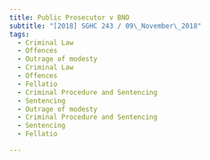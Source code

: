 ```yaml
---
title: Public Prosecutor v BNO 
subtitle: "[2018] SGHC 243 / 09\_November\_2018"
tags:
  - Criminal Law
  - Offences
  - Outrage of modesty
  - Criminal Law
  - Offences
  - Fellatio
  - Criminal Procedure and Sentencing
  - Sentencing
  - Outrage of modesty
  - Criminal Procedure and Sentencing
  - Sentencing
  - Fellatio

---
```


